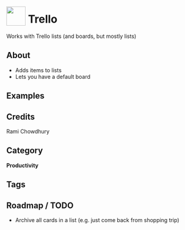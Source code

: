 # <img src="https://raw.githack.com/FortAwesome/Font-Awesome/master/svgs/solid/list.svg" card_color="#22A7F0" width="50" height="50" style="vertical-align:bottom"/> Trello
Works with Trello lists (and boards, but mostly lists)

## About
- Adds items to lists
- Lets you have a default board


## Examples

## Credits
Rami Chowdhury

## Category
**Productivity**

## Tags

## Roadmap / TODO
- Archive all cards in a list (e.g. just come back from shopping trip)
